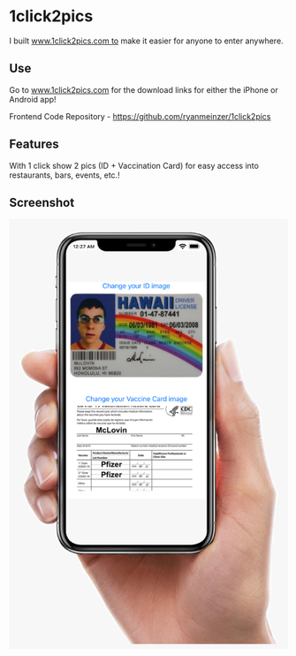 # 1click2pics

I built www.1click2pics.com to make it easier for anyone to enter anywhere.

## Use

Go to www.1click2pics.com for the download links for either the iPhone or Android app!

Frontend Code Repository - https://github.com/ryanmeinzer/1click2pics

## Features

With 1 click show 2 pics (ID + Vaccination Card) for easy access into restaurants, bars, events, etc.!

## Screenshot

![1click2pics Screenshot](/1click2pics-screenshot.png)
